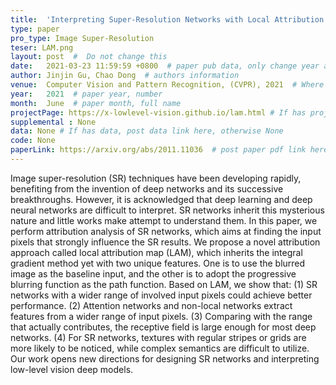 ```yaml
---
title:  'Interpreting Super-Resolution Networks with Local Attribution Maps'  #  Paper title, covered by ''
type: paper
pro_type: Image Super-Resolution
teser: LAM.png
layout: post  #  Do not change this
date:   2021-03-23 11:59:59 +0800  # paper pub data, only change year and month according to this format
author: Jinjin Gu, Chao Dong  # authors information
venue:  Computer Vision and Pattern Recognition, (CVPR), 2021  # Where it be, ICCV and CVPR remove IEEE Conference on, 
year:   2021  # paper year, number
month:  June  # paper month, full name
projectPage: https://x-lowlevel-vision.github.io/lam.html # If has project page, link here, otherwise None
supplemental : None
data: None # If has data, post data link here, otherwise None
code: None
paperLink: https://arxiv.org/abs/2011.11036  # post paper pdf link here
---
```


Image super-resolution (SR) techniques have been developing rapidly, benefiting from the invention of deep networks and its successive breakthroughs. However, it is acknowledged that deep learning and deep neural networks are difficult to interpret. SR networks inherit this mysterious nature and little works make attempt to understand them. In this paper, we perform attribution analysis of SR networks, which aims at finding the input pixels that strongly influence the SR results. We propose a novel attribution approach called local attribution map (LAM), which inherits the integral gradient method yet with two unique features. One is to use the blurred image as the baseline input, and the other is to adopt the progressive blurring function as the path function. Based on LAM, we show that: (1) SR networks with a wider range of involved input pixels could achieve better performance. (2) Attention networks and non-local networks extract features from a wider range of input pixels. (3) Comparing with the range that actually contributes, the receptive field is large enough for most deep networks. (4) For SR networks, textures with regular stripes or grids are more likely to be noticed, while complex semantics are difficult to utilize. Our work opens new directions for designing SR networks and interpreting low-level vision deep models.